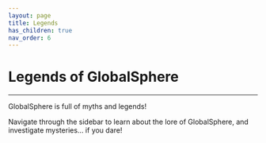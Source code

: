 ```yaml
---
layout: page
title: Legends
has_children: true
nav_order: 6
---
```


# **Legends of GlobalSphere**
---
GlobalSphere is full of myths and legends!

Navigate through the sidebar to learn about the lore of GlobalSphere, and investigate mysteries... if you dare!  
